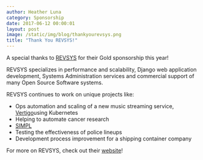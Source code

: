 ```yaml
---
author: Heather Luna
category: Sponsorship
date: 2017-06-12 00:00:01
layout: post
image: /static/img/blog/thankyourevsys.png
title: "Thank You REVSYS!"
---
```


A special thanks to [REVSYS](http://www.revsys.com/) for their Gold
sponsorship this year!

REVSYS specializes in performance and scalability, Django web application development, Systems Administration services and commercial support of many Open Source Software systems.

REVSYS continues to work on unique projects like:

- Ops automation and scaling of a new music streaming service,
[Vertigo](https://www.vertigomusic.com/)using Kubernetes
- Helping to automate cancer research
- [SIMPL](http://simulations.wharton.upenn.edu/2017/01/13/simpl/)
- Testing the effectiveness of police lineups
- Development process improvement for a shipping container company

For more on REVSYS, check out their [website](http://www.revsys.com/)!
